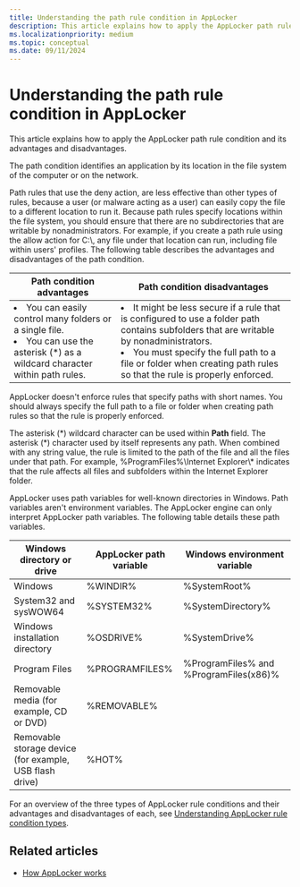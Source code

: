 ```yaml
---
title: Understanding the path rule condition in AppLocker
description: This article explains how to apply the AppLocker path rule condition and its advantages and disadvantages.
ms.localizationpriority: medium
ms.topic: conceptual
ms.date: 09/11/2024
---
```


# Understanding the path rule condition in AppLocker

This article explains how to apply the AppLocker path rule condition and its advantages and disadvantages.

The path condition identifies an application by its location in the file system of the computer or on the network.

Path rules that use the deny action, are less effective than other types of rules, because a user (or malware acting as a user) can easily copy the file to a different location to run it. Because path rules specify locations within the file system, you should ensure that there are no subdirectories that are writable by nonadministrators. For example, if you create a path rule using the allow action for C:\\, any file under that location can run, including file within users' profiles. The following table describes the advantages and disadvantages of the path condition.

|Path condition advantages|Path condition disadvantages|
| --- | --- |
| <li> You can easily control many folders or a single file. <li> You can use the asterisk (*) as a wildcard character within path rules. | <li> It might be less secure if a rule that is configured to use a folder path contains subfolders that are writable by nonadministrators. <li> You must specify the full path to a file or folder when creating path rules so that the rule is properly enforced. |

AppLocker doesn't enforce rules that specify paths with short names. You should always specify the full path to a file or folder when creating path rules so that the rule is properly enforced.

The asterisk (\*) wildcard character can be used within **Path** field. The asterisk (\*) character used by itself represents any path. When combined with any string value, the rule is limited to the path of the file and all the files under that path. For example, %ProgramFiles%\\Internet Explorer\\\* indicates that the rule affects all files and subfolders within the Internet Explorer folder.

AppLocker uses path variables for well-known directories in Windows. Path variables aren't environment variables. The AppLocker engine can only interpret AppLocker path variables. The following table details these path variables.

|               Windows directory or drive                | AppLocker path variable |      Windows environment variable      |
|---------------------------------------------------------|-------------------------|----------------------------------------|
|                         Windows                         |        %WINDIR%         |              %SystemRoot%              |
|                  System32 and sysWOW64                  |       %SYSTEM32%        |           %SystemDirectory%            |
|             Windows installation directory              |        %OSDRIVE%        |             %SystemDrive%              |
|                      Program Files                      |     %PROGRAMFILES%      | %ProgramFiles% and %ProgramFiles(x86)% |
|        Removable media (for example, CD or DVD)         |       %REMOVABLE%       |                                        |
| Removable storage device (for example, USB flash drive) |          %HOT%          |                                        |

For an overview of the three types of AppLocker rule conditions and their advantages and disadvantages of each, see [Understanding AppLocker rule condition types](understanding-applocker-rule-condition-types.md).

## Related articles

- [How AppLocker works](how-applocker-works-techref.md)
